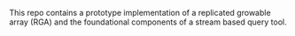 This repo contains a prototype implementation of a replicated growable array (RGA) and the foundational components of a stream based query tool. 

